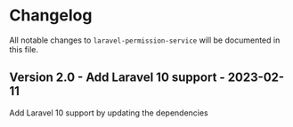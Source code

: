 # Changelog

All notable changes to `laravel-permission-service` will be documented in this file.

## Version 2.0 - Add Laravel 10 support - 2023-02-11

Add Laravel 10 support by updating the dependencies
